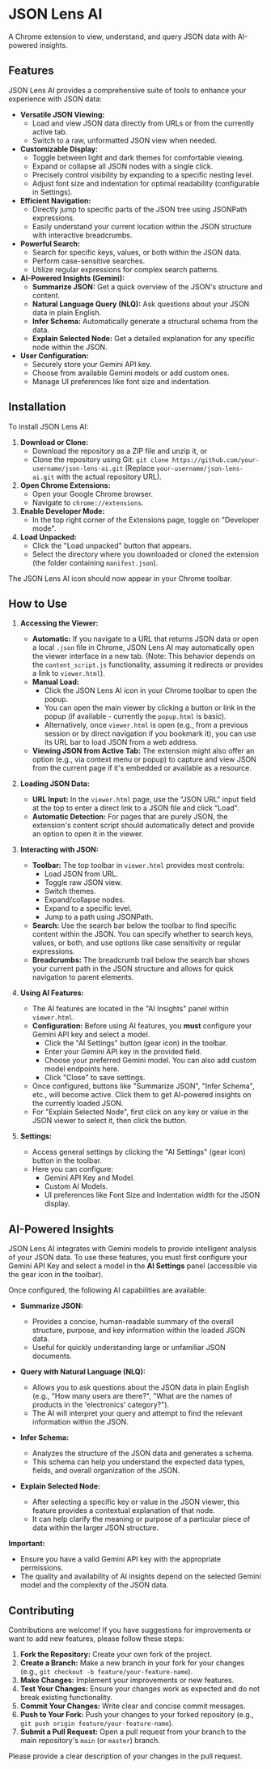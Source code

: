 # JSON Lens AI

A Chrome extension to view, understand, and query JSON data with AI-powered insights.

## Features

JSON Lens AI provides a comprehensive suite of tools to enhance your experience with JSON data:

*   **Versatile JSON Viewing:**
    *   Load and view JSON data directly from URLs or from the currently active tab.
    *   Switch to a raw, unformatted JSON view when needed.
*   **Customizable Display:**
    *   Toggle between light and dark themes for comfortable viewing.
    *   Expand or collapse all JSON nodes with a single click.
    *   Precisely control visibility by expanding to a specific nesting level.
    *   Adjust font size and indentation for optimal readability (configurable in Settings).
*   **Efficient Navigation:**
    *   Directly jump to specific parts of the JSON tree using JSONPath expressions.
    *   Easily understand your current location within the JSON structure with interactive breadcrumbs.
*   **Powerful Search:**
    *   Search for specific keys, values, or both within the JSON data.
    *   Perform case-sensitive searches.
    *   Utilize regular expressions for complex search patterns.
*   **AI-Powered Insights (Gemini):**
    *   **Summarize JSON:** Get a quick overview of the JSON's structure and content.
    *   **Natural Language Query (NLQ):** Ask questions about your JSON data in plain English.
    *   **Infer Schema:** Automatically generate a structural schema from the data.
    *   **Explain Selected Node:** Get a detailed explanation for any specific node within the JSON.
*   **User Configuration:**
    *   Securely store your Gemini API key.
    *   Choose from available Gemini models or add custom ones.
    *   Manage UI preferences like font size and indentation.

## Installation

To install JSON Lens AI:

1.  **Download or Clone:**
    *   Download the repository as a ZIP file and unzip it, or
    *   Clone the repository using Git: `git clone https://github.com/your-username/json-lens-ai.git` (Replace `your-username/json-lens-ai.git` with the actual repository URL).
2.  **Open Chrome Extensions:**
    *   Open your Google Chrome browser.
    *   Navigate to `chrome://extensions`.
3.  **Enable Developer Mode:**
    *   In the top right corner of the Extensions page, toggle on "Developer mode".
4.  **Load Unpacked:**
    *   Click the "Load unpacked" button that appears.
    *   Select the directory where you downloaded or cloned the extension (the folder containing `manifest.json`).

The JSON Lens AI icon should now appear in your Chrome toolbar.

## How to Use

1.  **Accessing the Viewer:**
    *   **Automatic:** If you navigate to a URL that returns JSON data or open a local `.json` file in Chrome, JSON Lens AI may automatically open the viewer interface in a new tab. (Note: This behavior depends on the `content_script.js` functionality, assuming it redirects or provides a link to `viewer.html`).
    *   **Manual Load:**
        *   Click the JSON Lens AI icon in your Chrome toolbar to open the popup.
        *   You can open the main viewer by clicking a button or link in the popup (if available - currently the `popup.html` is basic).
        *   Alternatively, once `viewer.html` is open (e.g., from a previous session or by direct navigation if you bookmark it), you can use its URL bar to load JSON from a web address.
    *   **Viewing JSON from Active Tab:** The extension might also offer an option (e.g., via context menu or popup) to capture and view JSON from the current page if it's embedded or available as a resource.

2.  **Loading JSON Data:**
    *   **URL Input:** In the `viewer.html` page, use the "JSON URL" input field at the top to enter a direct link to a JSON file and click "Load".
    *   **Automatic Detection:** For pages that are purely JSON, the extension's content script should automatically detect and provide an option to open it in the viewer.

3.  **Interacting with JSON:**
    *   **Toolbar:** The top toolbar in `viewer.html` provides most controls:
        *   Load JSON from URL.
        *   Toggle raw JSON view.
        *   Switch themes.
        *   Expand/collapse nodes.
        *   Expand to a specific level.
        *   Jump to a path using JSONPath.
    *   **Search:** Use the search bar below the toolbar to find specific content within the JSON. You can specify whether to search keys, values, or both, and use options like case sensitivity or regular expressions.
    *   **Breadcrumbs:** The breadcrumb trail below the search bar shows your current path in the JSON structure and allows for quick navigation to parent elements.

4.  **Using AI Features:**
    *   The AI features are located in the "AI Insights" panel within `viewer.html`.
    *   **Configuration:** Before using AI features, you **must** configure your Gemini API key and select a model.
        *   Click the "AI Settings" button (gear icon) in the toolbar.
        *   Enter your Gemini API key in the provided field.
        *   Choose your preferred Gemini model. You can also add custom model endpoints here.
        *   Click "Close" to save settings.
    *   Once configured, buttons like "Summarize JSON", "Infer Schema", etc., will become active. Click them to get AI-powered insights on the currently loaded JSON.
    *   For "Explain Selected Node", first click on any key or value in the JSON viewer to select it, then click the button.

5.  **Settings:**
    *   Access general settings by clicking the "AI Settings" (gear icon) button in the toolbar.
    *   Here you can configure:
        *   Gemini API Key and Model.
        *   Custom AI Models.
        *   UI preferences like Font Size and Indentation width for the JSON display.

## AI-Powered Insights

JSON Lens AI integrates with Gemini models to provide intelligent analysis of your JSON data. To use these features, you must first configure your Gemini API Key and select a model in the **AI Settings** panel (accessible via the gear icon in the toolbar).

Once configured, the following AI capabilities are available:

*   **Summarize JSON:**
    *   Provides a concise, human-readable summary of the overall structure, purpose, and key information within the loaded JSON data.
    *   Useful for quickly understanding large or unfamiliar JSON documents.

*   **Query with Natural Language (NLQ):**
    *   Allows you to ask questions about the JSON data in plain English (e.g., "How many users are there?", "What are the names of products in the 'electronics' category?").
    *   The AI will interpret your query and attempt to find the relevant information within the JSON.

*   **Infer Schema:**
    *   Analyzes the structure of the JSON data and generates a schema.
    *   This schema can help you understand the expected data types, fields, and overall organization of the JSON.

*   **Explain Selected Node:**
    *   After selecting a specific key or value in the JSON viewer, this feature provides a contextual explanation of that node.
    *   It can help clarify the meaning or purpose of a particular piece of data within the larger JSON structure.

**Important:**
*   Ensure you have a valid Gemini API key with the appropriate permissions.
*   The quality and availability of AI insights depend on the selected Gemini model and the complexity of the JSON data.

## Contributing

Contributions are welcome! If you have suggestions for improvements or want to add new features, please follow these steps:

1.  **Fork the Repository:** Create your own fork of the project.
2.  **Create a Branch:** Make a new branch in your fork for your changes (e.g., `git checkout -b feature/your-feature-name`).
3.  **Make Changes:** Implement your improvements or new features.
4.  **Test Your Changes:** Ensure your changes work as expected and do not break existing functionality.
5.  **Commit Your Changes:** Write clear and concise commit messages.
6.  **Push to Your Fork:** Push your changes to your forked repository (e.g., `git push origin feature/your-feature-name`).
7.  **Submit a Pull Request:** Open a pull request from your branch to the main repository's `main` (or `master`) branch.

Please provide a clear description of your changes in the pull request.

